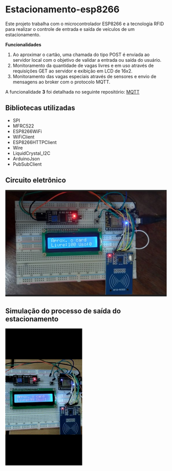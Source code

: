 # Estacionamento-esp8266

Este projeto trabalha com o microcontrolador ESP8266 e a tecnologia RFID para realizar o controle de entrada e saída de veículos de um estacionamento.

**Funcionalidades**

1) Ao aproximar o cartão, uma chamada do tipo POST é enviada ao servidor local com o objetivo de validar a entrada ou saída do usuário.
2) Monitoramento da quantidade de vagas livres e em uso através de requisições GET ao servidor e exibição em LCD de 16x2.
3) Monitoramento das vagas especiais através de sensores e envio de mensagens ao broker com o protocolo MQTT.

A funcionalidade **3** foi detalhada no seguinte repositório: [MQTT](https://github.com/FredericoFirmo/mqtt-estacionamento)

## Bibliotecas utilizadas

- SPI
- MFRC522
- ESP8266WiFi
- WiFiClient 
- ESP8266HTTPClient
- Wire
- LiquidCrystal_I2C
- ArduinoJson
- PubSubClient

## Circuito eletrônico

![Circuito](img/circuito.jpg)

## Simulação do processo de saída do estacionamento

![Circuito](https://github.com/FredericoFirmo/Estacionamento-esp8266/blob/main/img/Untitled%20video%20-%20Made%20with%20Clipchamp%20(1).gif)
